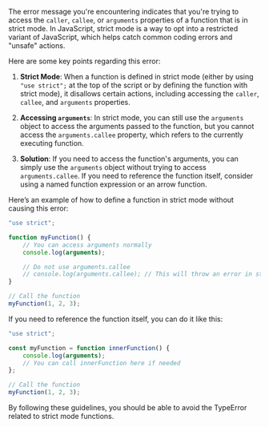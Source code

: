 The error message you're encountering indicates that you're trying to access the `caller`, `callee`, or `arguments` properties of a function that is in strict mode. In JavaScript, strict mode is a way to opt into a restricted variant of JavaScript, which helps catch common coding errors and "unsafe" actions.

Here are some key points regarding this error:

1. **Strict Mode**: When a function is defined in strict mode (either by using `"use strict";` at the top of the script or by defining the function with strict mode), it disallows certain actions, including accessing the `caller`, `callee`, and `arguments` properties.

2. **Accessing `arguments`**: In strict mode, you can still use the `arguments` object to access the arguments passed to the function, but you cannot access the `arguments.callee` property, which refers to the currently executing function.

3. **Solution**: If you need to access the function's arguments, you can simply use the `arguments` object without trying to access `arguments.callee`. If you need to reference the function itself, consider using a named function expression or an arrow function.

Here’s an example of how to define a function in strict mode without causing this error:

```javascript
"use strict";

function myFunction() {
    // You can access arguments normally
    console.log(arguments);

    // Do not use arguments.callee
    // console.log(arguments.callee); // This will throw an error in strict mode
}

// Call the function
myFunction(1, 2, 3);
```

If you need to reference the function itself, you can do it like this:

```javascript
"use strict";

const myFunction = function innerFunction() {
    console.log(arguments);
    // You can call innerFunction here if needed
};

// Call the function
myFunction(1, 2, 3);
```

By following these guidelines, you should be able to avoid the TypeError related to strict mode functions.